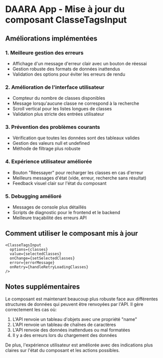 # DAARA App - Mise à jour du composant ClasseTagsInput

## Améliorations implémentées

### 1. Meilleure gestion des erreurs
- Affichage d'un message d'erreur clair avec un bouton de réessai
- Gestion robuste des formats de données inattendus
- Validation des options pour éviter les erreurs de rendu

### 2. Amélioration de l'interface utilisateur
- Compteur du nombre de classes disponibles
- Message lorsqu'aucune classe ne correspond à la recherche
- Scroll vertical pour les listes longues de classes
- Validation plus stricte des entrées utilisateur

### 3. Prévention des problèmes courants
- Vérification que toutes les données sont des tableaux valides
- Gestion des valeurs null et undefined
- Méthode de filtrage plus robuste

### 4. Expérience utilisateur améliorée
- Bouton "Réessayer" pour recharger les classes en cas d'erreur
- Meilleurs messages d'état (vide, erreur, recherche sans résultat)
- Feedback visuel clair sur l'état du composant

### 5. Debugging amélioré
- Messages de console plus détaillés
- Scripts de diagnostic pour le frontend et le backend
- Meilleure traçabilité des erreurs API

## Comment utiliser le composant mis à jour

```tsx
<ClasseTagsInput 
  options={classes} 
  value={selectedClasses}
  onChange={setSelectedClasses}
  error={errorMessage}
  onRetry={handleRetryLoadingClasses}
/>
```

## Notes supplémentaires
Le composant est maintenant beaucoup plus robuste face aux différentes structures de données qui peuvent être renvoyées par l'API. Il gère correctement les cas où:

1. L'API renvoie un tableau d'objets avec une propriété "name"
2. L'API renvoie un tableau de chaînes de caractères
3. L'API renvoie des données inattendues ou mal formatées
4. Il y a des erreurs lors du chargement des données

De plus, l'expérience utilisateur est améliorée avec des indications plus claires sur l'état du composant et les actions possibles.
